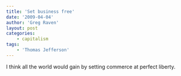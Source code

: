 ```yaml
---
title: 'Set business free'
date: '2009-04-04'
author: 'Greg Raven'
layout: post
categories:
    - capitalism
tags:
    - 'Thomas Jefferson'
---
```


I think all the world would gain by setting commerce at perfect liberty.